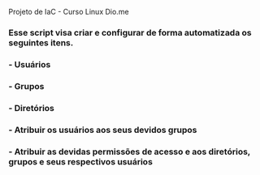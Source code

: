 Projeto de IaC - Curso Linux Dio.me
### Esse script visa criar e configurar de forma automatizada os seguintes itens.
### - Usuários
### - Grupos
### - Diretórios
### - Atribuir os usuários aos seus devidos grupos
### - Atribuir as devidas permissões de acesso e aos diretórios, grupos e seus respectivos usuários
